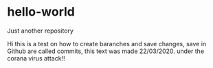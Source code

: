 # hello-world
Just another repository

Hi this is a test on how to create baranches and save changes, save in Github are called commits, this text was made 22/03/2020. under the corana virus attack!!
